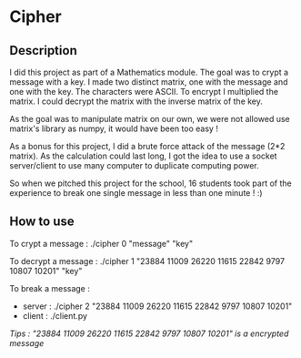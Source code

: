 # Cipher

## Description

I did this project as part of a Mathematics module. The goal was to crypt a message with a key.
I made two distinct matrix, one with the message and one with the key. The characters were ASCII. To encrypt I multiplied the matrix. I could decrypt the matrix with the inverse matrix of the key.

As the goal was to manipulate matrix on our own, we were not allowed use matrix's library as numpy, it would have been too easy !

As a bonus for this project, I did a brute force attack of the message (2*2 matrix). 
As the calculation could last long, I got the idea to use a socket server/client to use many computer to duplicate computing power.

So when we pitched this project for the school, 16 students took part of the experience to break one single message in less than one minute ! :)

## How to use

To crypt a message : ./cipher 0 "message" "key"

To decrypt a message : ./cipher 1 "23884 11009 26220 11615 22842 9797 10807 10201" "key"

To break a message :
   - server : ./cipher 2 "23884 11009 26220 11615 22842 9797 10807 10201"
   - client : ./client.py

*Tips : "23884 11009 26220 11615 22842 9797 10807 10201" is a encrypted message*